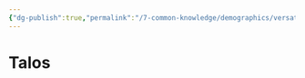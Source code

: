 ```yaml
---
{"dg-publish":true,"permalink":"/7-common-knowledge/demographics/versatile-heritages/mixed-lineage/malakim/talos/","noteIcon":""}
---
```


# Talos
